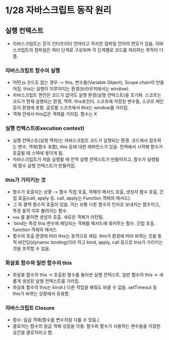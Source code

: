 # 1/28 자바스크립트 동작 원리

## 실행 컨텍스트

- 자바스크립트는 흔히 인터프리터 언어라고 하지만 컴파일 언어의 면모가 있음. 자바스크립트의 컴파일은 여러 단계로 구성되며 각 단계별로 코드를 처리하는 목적이 다름.

### 자바스크립트 함수의 실행

- 어떤 js 코드도 없는 경우 -> this, 변수들(Variable Object), Scope chain이 만들어짐. this는 실행이 이루어지는 환경(브라우저에서는 window).
- 자바스크립트 엔진은 코드가 없어도 실행 환경(실행 컨텍스트)을 초기화. 스코프는 코드가 현재 실행되는 환경, 맥락. this포인터, 스코프에 저장된 변수들, 스코프 체인 등이 환경에 포함. 글로벌 스코프에서 this는 window를 가리킴.
- 객체 안에서 this값은 객체를 가리킴. 함수는 X

### 실행 컨텍스트(Execution context)

- 실행 컨텍스트(실행 맥락)는 자바스크립트 코드가 실행되는 환경. 코드에서 참조하는 변수, 객체(함수 포함), this 등에 대한 레퍼런스가 있음. 전역에서 시작해 함수가 호출될 때 스택에 쌓이게 됨.
- 자바스크립트가 처음 실행될 때 전역 실행 컨텍스트가 만들어지고, 함수가 실행될 때 함수 실행 컨텍스트가 만들어짐.

### this가 가리키는 것

- 함수가 호출되는 상황 -> 함수 직접 호출, 객체의 메서드 호출, 생성자 함수 호출, 간접 호출(call, apply 등. call, apply는 Function 객체의 메서드).
- 그 외 콜백 함수의 호출이 있음. 이는 보통 다른 함수의 인자로 보내지는 함수이고, 특정 동작 이후 불려지는 함수.
- `new` 를 붙이면 생성자 호출. 새로운 객체가 리턴됨.
- `bind는 특정 this 변수에 해당되는 객체를 메서드에 묶어주는 함수. 간접 호출. function 객체의 메서드
- 함수의 호출 환경에 따라 this는 동적으로 세팅. this가 환경에 따라 바뀌는 것을 동적 바인딩(dynamic binding)이라 하고 bind, apply, call 등으로 this가 가리키는 것을 조작할 수 있음.

### 화살표 함수와 일반 함수의 this

- 화살표 함수의 this -> 호출된 함수를 둘러싼 실행 컨텍스트. 일반 함수의 this -> 새롭게 생성된 실행 컨텍스트를 가리킴.
- 화살표 함수의 this는 bind나 다른 작업을 해줘도 바꿀 수 없음. setTimeout 등 this가 바뀌는 상황에서 유용함.

### 자바스크립트 Closure

- 함수: 일급 객체(함수를 변수처럼 다룰 수 있음.)
- 클로저는 함수의 일급 객체 성질을 이용. 함수와 함수가 사용하는 변수들을 저장한 공간을 클로저라고 함.
